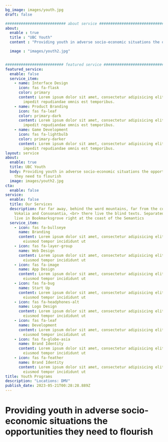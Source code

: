 ```yaml
---
bg_image: images/youth.jpg
draft: false

########################### about service #############################
about:
  enable : true
  title : "UBC Youth"
  content : "Providing youth in adverse socio-economic situations the opportunities they need to flourish" 

  image : "images/youth2.jpg"


########################## featured service ############################
featured_service:
  enable: false
  service_item:
    - name: Interface Design
      icon: fas fa-flask
      color: primary
      content: Lorem ipsum dolor sit amet, consectetur adipisicing elit. Saepe enim
        impedit repudiandae omnis est temporibus.
    - name: Product Branding
      icon: fas fa-leaf
      color: primary-dark
      content: Lorem ipsum dolor sit amet, consectetur adipisicing elit. Saepe enim
        impedit repudiandae omnis est temporibus.
    - name: Game Development
      icon: fas fa-lightbulb
      color: primary-darker
      content: Lorem ipsum dolor sit amet, consectetur adipisicing elit. Saepe enim
        impedit repudiandae omnis est temporibus.
layout: service
about:
  enable: true
  title: UBC Youth
  body: Providing youth in adverse socio-economic situations the opportunities
    they need to flourish
  image: images/youth2.jpg
cta:
  enable: false
service:
  enable: false
  title: Our Services
  description: Far far away, behind the word mountains, far from the countries
    Vokalia and Consonantia, <br> there live the blind texts. Separated they
    live in Bookmarksgrove right at the coast of the Semantics
  service_item:
    - icon: fas fa-bullseye
      name: Branding
      content: Lorem ipsum dolor sit amet, consectetur adipisicing elit, sed do
        eiusmod tempor incididunt ut
    - icon: fas fa-layer-group
      name: Web Design
      content: Lorem ipsum dolor sit amet, consectetur adipisicing elit, sed do
        eiusmod tempor incididunt ut
    - icon: fas fa-image
      name: App Design
      content: Lorem ipsum dolor sit amet, consectetur adipisicing elit, sed do
        eiusmod tempor incididunt ut
    - icon: fas fa-bug
      name: Start Up
      content: Lorem ipsum dolor sit amet, consectetur adipisicing elit, sed do
        eiusmod tempor incididunt ut
    - icon: fas fa-headphones-alt
      name: Logo Design
      content: Lorem ipsum dolor sit amet, consectetur adipisicing elit, sed do
        eiusmod tempor incididunt ut
    - icon: fas fa-leaf
      name: Development
      content: Lorem ipsum dolor sit amet, consectetur adipisicing elit, sed do
        eiusmod tempor incididunt ut
    - icon: fas fa-globe-asia
      name: Brand Identity
      content: Lorem ipsum dolor sit amet, consectetur adipisicing elit, sed do
        eiusmod tempor incididunt ut
    - icon: fas fa-feather
      name: Brand Identity
      content: Lorem ipsum dolor sit amet, consectetur adipisicing elit, sed do
        eiusmod tempor incididunt ut
title: Youth Programs
description: "Locations: DMV"
publish_date: 2023-05-21T00:28:28.889Z
---
```

# Providing youth in adverse socio-economic situations the opportunities they need to flourish